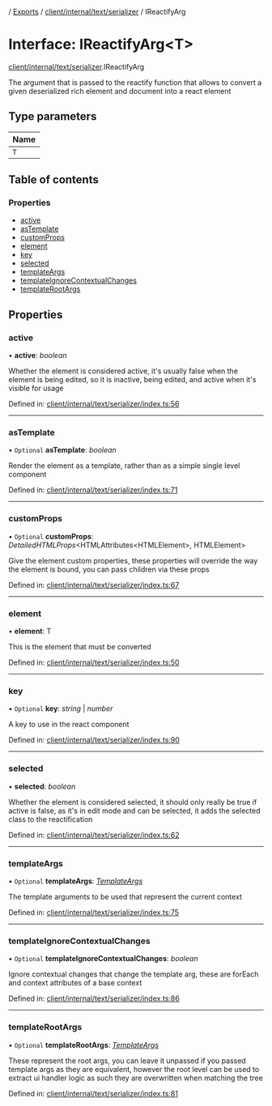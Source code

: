 [](../README.md) / [Exports](../modules.md) / [client/internal/text/serializer](../modules/client_internal_text_serializer.md) / IReactifyArg

# Interface: IReactifyArg<T\>

[client/internal/text/serializer](../modules/client_internal_text_serializer.md).IReactifyArg

The argument that is passed to the reactify function that allows to convert
a given deserialized rich element and document into a react element

## Type parameters

Name |
:------ |
`T` |

## Table of contents

### Properties

- [active](client_internal_text_serializer.ireactifyarg.md#active)
- [asTemplate](client_internal_text_serializer.ireactifyarg.md#astemplate)
- [customProps](client_internal_text_serializer.ireactifyarg.md#customprops)
- [element](client_internal_text_serializer.ireactifyarg.md#element)
- [key](client_internal_text_serializer.ireactifyarg.md#key)
- [selected](client_internal_text_serializer.ireactifyarg.md#selected)
- [templateArgs](client_internal_text_serializer.ireactifyarg.md#templateargs)
- [templateIgnoreContextualChanges](client_internal_text_serializer.ireactifyarg.md#templateignorecontextualchanges)
- [templateRootArgs](client_internal_text_serializer.ireactifyarg.md#templaterootargs)

## Properties

### active

• **active**: *boolean*

Whether the element is considered active, it's usually false when the element
is being edited, so it is inactive, being edited, and active when it's visible for
usage

Defined in: [client/internal/text/serializer/index.ts:56](https://github.com/onzag/itemize/blob/5fcde7cf/client/internal/text/serializer/index.ts#L56)

___

### asTemplate

• `Optional` **asTemplate**: *boolean*

Render the element as a template, rather than as a simple single level component

Defined in: [client/internal/text/serializer/index.ts:71](https://github.com/onzag/itemize/blob/5fcde7cf/client/internal/text/serializer/index.ts#L71)

___

### customProps

• `Optional` **customProps**: *DetailedHTMLProps*<HTMLAttributes<HTMLElement\>, HTMLElement\>

Give the element custom properties, these properties will override the way the element
is bound, you can pass children via these props

Defined in: [client/internal/text/serializer/index.ts:67](https://github.com/onzag/itemize/blob/5fcde7cf/client/internal/text/serializer/index.ts#L67)

___

### element

• **element**: T

This is the element that must be converted

Defined in: [client/internal/text/serializer/index.ts:50](https://github.com/onzag/itemize/blob/5fcde7cf/client/internal/text/serializer/index.ts#L50)

___

### key

• `Optional` **key**: *string* \| *number*

A key to use in the react component

Defined in: [client/internal/text/serializer/index.ts:90](https://github.com/onzag/itemize/blob/5fcde7cf/client/internal/text/serializer/index.ts#L90)

___

### selected

• **selected**: *boolean*

Whether the element is considered selected, it should only really be true if active
is false, as it's in edit mode and can be selected, it adds the selected class
to the reactification

Defined in: [client/internal/text/serializer/index.ts:62](https://github.com/onzag/itemize/blob/5fcde7cf/client/internal/text/serializer/index.ts#L62)

___

### templateArgs

• `Optional` **templateArgs**: [*TemplateArgs*](../classes/client_internal_text_serializer_template_args.templateargs.md)

The template arguments to be used that represent the current context

Defined in: [client/internal/text/serializer/index.ts:75](https://github.com/onzag/itemize/blob/5fcde7cf/client/internal/text/serializer/index.ts#L75)

___

### templateIgnoreContextualChanges

• `Optional` **templateIgnoreContextualChanges**: *boolean*

Ignore contextual changes that change the template arg, these are forEach and context
attributes of a base context

Defined in: [client/internal/text/serializer/index.ts:86](https://github.com/onzag/itemize/blob/5fcde7cf/client/internal/text/serializer/index.ts#L86)

___

### templateRootArgs

• `Optional` **templateRootArgs**: [*TemplateArgs*](../classes/client_internal_text_serializer_template_args.templateargs.md)

These represent the root args, you can leave it unpassed if you passed template args
as they are equivalent, however the root level can be used to extract ui handler logic
as such they are overwritten when matching  the tree

Defined in: [client/internal/text/serializer/index.ts:81](https://github.com/onzag/itemize/blob/5fcde7cf/client/internal/text/serializer/index.ts#L81)
